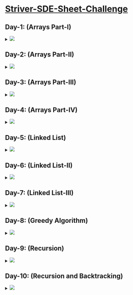 # [Striver-SDE-Sheet-Challenge](https://takeuforward.org/interviews/strivers-sde-sheet-top-coding-interview-problems)

## Day-1: (Arrays Part-I)

<details>
  <summary><img id="array" src="https://img.shields.io/badge/ARRAYS%20PART--I-6-brightgreen"></summary>
  
  | S.No. | Problem                                                                                                                     | Solutions                                                                                                                                                                                                                                                                 |
  |-------|-----------------------------------------------------------------------------------------------------------------------------|-------------------------------------------------------------------------------------------------------------------------------------------------------------------------------------------------------------------------------------------------------------------------|
  |   1   |[Set Matrix Zeroes](https://takeuforward.org/data-structure/set-matrix-zero)                                                 |<a   href="https://github.com/vishesh-14/Striver-SDE-Sheet/blob/master/01%20Arrays%201/setZeroes.java"><img src="https://img.shields.io/badge/-%20Solution-brightgreen"></a>
  |   2   |[Pascal Triangle](https://takeuforward.org/data-structure/program-to-generate-pascals-triangle)                            |<a   href="https://github.com/vishesh-14/Striver-SDE-Sheet/blob/master/01%20Arrays%201/generatePascal.java"><img src="https://img.shields.io/badge/-%20Solution-brightgreen"></a>
  |   3   |[Next Permutation](https://takeuforward.org/data-structure/next_permutation-find-next-lexicographically-greater-permutation/)|<a   href="https://github.com/vishesh-14/Striver-SDE-Sheet/blob/master/01%20Arrays%201/nextPermutation.java"><img src="https://img.shields.io/badge/-%20Solution-brightgreen"></a>
  |   4   |[Kadane's Algorithm](https://takeuforward.org/data-structure/kadanes-algorithm-maximum-subarray-sum-in-an-array/)            |<a   href="https://github.com/vishesh-14/Striver-SDE-Sheet/blob/master/01%20Arrays%201/maximumSubArray.java"><img src="https://img.shields.io/badge/-%20Solution-brightgreen"></a>
  |   5   |[Sort array of 0's 1's and 2's](https://takeuforward.org/data-structure/sort-an-array-of-0s-1s-and-2s/)                      |<a   href="https://github.com/vishesh-14/Striver-SDE-Sheet/blob/master/01%20Arrays%201/sortColors.java"><img src="https://img.shields.io/badge/-%20Solution-brightgreen"></a>
  |   6   |[Stock Buy and Sell](https://takeuforward.org/data-structure/stock-buy-and-sell/)                                            |<a   href="https://github.com/vishesh-14/Striver-SDE-Sheet/blob/master/01%20Arrays%201/stockandbuysell.java"><img src="https://img.shields.io/badge/-%20Solution-brightgreen"></a>
  <br>
    <div align="right">
      <h3><b><a href="#striver-sde-sheet-challenge">⬆️ Back to Top</a></b></h3>
    </div>
  <br>
  
</details>

## Day-2: (Arrays Part-II)

<details>
  <summary><img id="array" src="https://img.shields.io/badge/ARRAYS%20PART--II-6-brightgreen"></summary>
  
  | S.No. | Problem                                                                                                                     | Solutions                                                                                                                                                                                                                                                                 |
  |-------|-----------------------------------------------------------------------------------------------------------------------------|-------------------------------------------------------------------------------------------------------------------------------------------------------------------------------------------------------------------------------------------------------------------------|
  |   1   |[Rotate Matrix](https://takeuforward.org/data-structure/rotate-image-by-90-degree/)                                                 |<a   href="https://github.com/vishesh-14/Striver-SDE-Sheet/blob/master/02%20Arrays%202/rotateMatrix.java"><img src="https://img.shields.io/badge/-%20Solution-brightgreen"></a>
  |   2   |[Merge Overlapping Intervals](https://takeuforward.org/data-structure/merge-overlapping-sub-intervals/)                            |<a   href="https://github.com/vishesh-14/Striver-SDE-Sheet/blob/master/02%20Arrays%202/Merge-Intervals.java"><img src="https://img.shields.io/badge/-%20Solution-brightgreen"></a>
  |   3   |[Merge Two Sorted Arrays](https://takeuforward.org/data-structure/merge-two-sorted-arrays-without-extra-space/)|<a   href="https://github.com/vishesh-14/Striver-SDE-Sheet/blob/master/02%20Arrays%202/Merge-Sorted-Array.java"><img src="https://img.shields.io/badge/-%20Solution-brightgreen"></a>
  |   4   |[Find Duplicate in the Array](https://takeuforward.org/data-structure/find-the-duplicate-in-an-array-of-n1-integers/)            |<a   href="https://github.com/vishesh-14/Striver-SDE-Sheet/blob/master/02%20Arrays%202/Duplicate-array.java"><img src="https://img.shields.io/badge/-%20Solution-brightgreen"></a>
  |   5   |[Repeat and Missing Number](https://takeuforward.org/data-structure/find-the-repeating-and-missing-numbers/)                      |<a   href="https://github.com/vishesh-14/Striver-SDE-Sheet/blob/master/02%20Arrays%202/Repeat-and-Missing-Number-Array.java"><img src="https://img.shields.io/badge/-%20Solution-brightgreen"></a>
  |   6   |[Count Inversions](https://takeuforward.org/data-structure/count-inversions-in-an-array/)                                            |<a   href="https://github.com/vishesh-14/Striver-SDE-Sheet/blob/master/02%20Arrays%202/Count-Inversions.java"><img src="https://img.shields.io/badge/-%20Solution-brightgreen"></a>
  <br>
    <div align="right">
      <h3><b><a href="#striver-sde-sheet-challenge">⬆️ Back to Top</a></b></h3>
    </div>
  <br>
  
</details>

## Day-3: (Arrays Part-III)

<details>
  <summary><img id="array" src="https://img.shields.io/badge/ARRAYS%20PART--III-6-brightgreen"></summary>
  
  | S.No. | Problem                                                                                                                     | Solutions                                                                                                                                                                                                                                                                 |
  |-------|-----------------------------------------------------------------------------------------------------------------------------|-------------------------------------------------------------------------------------------------------------------------------------------------------------------------------------------------------------------------------------------------------------------------|
  |   1   |[Search In 2D Matrix](https://takeuforward.org/data-structure/search-in-a-sorted-2d-matrix/)                                                 |<a   href="https://github.com/vishesh-14/Striver-SDE-Sheet/blob/master/03%20Arrays%203/Search-in-2D-Matrix.java"><img src="https://img.shields.io/badge/-%20Solution-brightgreen"></a>
  |   2   |[Modular Exponentiation](https://takeuforward.org/data-structure/implement-powxn-x-raised-to-the-power-n/)                            |<a   href="https://github.com/vishesh-14/Striver-SDE-Sheet/blob/master/03%20Arrays%203/Pow(x%2C%20n).java"><img src="https://img.shields.io/badge/-%20Solution-brightgreen"></a>
  |   3   |[Majority Element](https://takeuforward.org/data-structure/find-the-majority-element-that-occurs-more-than-n-2-times/)|<a   href="https://github.com/vishesh-14/Striver-SDE-Sheet/blob/master/03%20Arrays%203/majority1.java"><img src="https://img.shields.io/badge/-%20Solution-brightgreen"></a>
  |   4   |[Majority Element - II](https://takeuforward.org/data-structure/majority-elementsn-3-times-find-the-elements-that-appears-more-than-n-3-times-in-the-array/)            |<a   href="https://github.com/vishesh-14/Striver-SDE-Sheet/blob/master/03%20Arrays%203/majority2.java"><img src="https://img.shields.io/badge/-%20Solution-brightgreen"></a>
  |   5   |[Unique Paths](https://takeuforward.org/data-structure/grid-unique-paths-count-paths-from-left-top-to-the-right-bottom-of-a-matrix/)                      |<a   href="https://github.com/vishesh-14/Striver-SDE-Sheet/blob/master/03%20Arrays%203/uniquepaths.java"><img src="https://img.shields.io/badge/-%20Solution-brightgreen"></a>
  |   6   |[Reverse Pairs](https://takeuforward.org/data-structure/data-structure/count-reverse-pairs/)                                            |<a   href="https://github.com/vishesh-14/Striver-SDE-Sheet/blob/master/03%20Arrays%203/Reverse-Pairs.java"><img src="https://img.shields.io/badge/-%20Solution-brightgreen"></a>
  <br>
    <div align="right">
      <h3><b><a href="#striver-sde-sheet-challenge">⬆️ Back to Top</a></b></h3>
    </div>
  <br>
  
</details>

## Day-4: (Arrays Part-IV)

<details>
  <summary><img id="array" src="https://img.shields.io/badge/ARRAYS%20PART--IV-6-brightgreen"></summary>
  
  | S.No. | Problem                                                                                                                     | Solutions                                                                                                                                                                                                                                                                 |
  |-------|-----------------------------------------------------------------------------------------------------------------------------|-------------------------------------------------------------------------------------------------------------------------------------------------------------------------------------------------------------------------------------------------------------------------|
  |   1   |[Pair Sum](https://takeuforward.org/data-structure/two-sum-check-if-a-pair-with-given-sum-exists-in-array/)                                                 |<a   href="https://github.com/vishesh-14/Striver-SDE-Sheet/blob/master/04%20Arrays%204/pair-sum.java"><img src="https://img.shields.io/badge/-%20Solution-brightgreen"></a>
  |   2   |[4 Sum](https://takeuforward.org/data-structure/4-sum-find-quads-that-add-up-to-a-target-value/)                            |<a   href="https://github.com/vishesh-14/Striver-SDE-Sheet/blob/master/04%20Arrays%204/four-sum.java"><img src="https://img.shields.io/badge/-%20Solution-brightgreen"></a>
  |   3   |[Longest Consecutive Sequence](https://takeuforward.org/data-structure/longest-consecutive-sequence-in-an-array/)|<a   href="https://github.com/vishesh-14/Striver-SDE-Sheet/blob/master/04%20Arrays%204/Longest-Consecutive.java"><img src="https://img.shields.io/badge/-%20Solution-brightgreen"></a>
  |   4   |[Longest Subarray Zero Sum](https://takeuforward.org/data-structure/length-of-the-longest-subarray-with-zero-sum/)            |<a   href="https://github.com/vishesh-14/Striver-SDE-Sheet/blob/master/04%20Arrays%204/Largest-subarray-with-0-sum%2Cjava"><img src="https://img.shields.io/badge/-%20Solution-brightgreen"></a>
  |   5   |[Count Subarrays with Given XOR](https://takeuforward.org/data-structure/count-the-number-of-subarrays-with-given-xor-k/)                      |<a   href="https://github.com/vishesh-14/Striver-SDE-Sheet/blob/master/04%20Arrays%204/Subarray-with-given-XOR.java"><img src="https://img.shields.io/badge/-%20Solution-brightgreen"></a>
  |   6   |[Longest Substring without Repeating Characters](https://takeuforward.org/data-structure/data-structure/length-of-longest-substring-without-any-repeating-character/)                                            |<a   href="https://github.com/vishesh-14/Striver-SDE-Sheet/blob/master/04%20Arrays%204/Longest-Substring-Without-Repeating-Characters.java"><img src="https://img.shields.io/badge/-%20Solution-brightgreen"></a>
  <br>
    <div align="right">
      <h3><b><a href="#striver-sde-sheet-challenge">⬆️ Back to Top</a></b></h3>
    </div>
  <br>
  
</details>

## Day-5: (Linked List)
<details>
  <summary><img id="array" src="https://img.shields.io/badge/ARRAYS%20PART--IV-6-brightgreen"></summary>
  
  | S.No. | Problem                                                                                                                     | Solutions                                                                                                                                                                                                                                                                 |
  |-------|-----------------------------------------------------------------------------------------------------------------------------|-------------------------------------------------------------------------------------------------------------------------------------------------------------------------------------------------------------------------------------------------------------------------|
  |   1   |[Reverse a LinkedList](https://takeuforward.org/data-structure/reverse-a-linked-list/)                                                 |<a   href="https://github.com/vishesh-14/Striver-SDE-Sheet/blob/master/06%20LinkedList/Reverse-Linked-List.java"><img src="https://img.shields.io/badge/-%20Solution-brightgreen"></a>
  |   2   |[Find the middle of LinkedList](https://takeuforward.org/data-structure/find-middle-element-in-a-linked-list/)                            |<a   href="https://github.com/vishesh-14/Striver-SDE-Sheet/blob/master/06%20LinkedList/Middle-of-the-LinkedList.java"><img src="https://img.shields.io/badge/-%20Solution-brightgreen"></a>
  |   3   |[Merge two sorted Linked List](https://takeuforward.org/data-structure/merge-two-sorted-linked-lists/)|<a   href="https://github.com/vishesh-14/Striver-SDE-Sheet/blob/master/06%20LinkedList/Merge-Two-Sorted-Lists.java"><img src="https://img.shields.io/badge/-%20Solution-brightgreen"></a>
  |   4   |[Remove N-th node from back ](https://takeuforward.org/data-structure/remove-n-th-node-from-the-end-of-a-linked-list/)            |<a   href="https://github.com/vishesh-14/Striver-SDE-Sheet/blob/master/06%20LinkedList/Remove-Nth-Node-From-End-of-List.java"><img src="https://img.shields.io/badge/-%20Solution-brightgreen"></a>
  |   5   |[Add two numbers as LinkedList](https://takeuforward.org/data-structure/add-two-numbers-represented-as-linked-lists/)                      |<a   href="https://github.com/vishesh-14/Striver-SDE-Sheet/blob/master/06%20LinkedList/Add-Two-Numbers.java"><img src="https://img.shields.io/badge/-%20Solution-brightgreen"></a>
  |   6   |[Delete a given Node when a node is given](https://takeuforward.org/data-structure/delete-given-node-in-a-linked-list-o1-approach/)                                            |<a   href="https://github.com/vishesh-14/Striver-SDE-Sheet/blob/master/06%20LinkedList/Delete-Node-in-a-LinkedList.java"><img src="https://img.shields.io/badge/-%20Solution-brightgreen"></a>
  <br>
    <div align="right">
      <h3><b><a href="#striver-sde-sheet-challenge">⬆️ Back to Top</a></b></h3>
    </div>
  <br>
  
</details>


## Day-6: (Linked List-II)
<details>
  <summary><img id="array" src="https://img.shields.io/badge/ARRAYS%20PART--IV-6-brightgreen"></summary>
  
  | S.No. | Problem                                                                                                                     | Solutions                                                                                                                                                                                                                                                                 |
  |-------|-----------------------------------------------------------------------------------------------------------------------------|-------------------------------------------------------------------------------------------------------------------------------------------------------------------------------------------------------------------------------------------------------------------------|
  |   1   |[  Find intersection point LinkedList](https://takeuforward.org/data-structure/find-intersection-of-two-linked-lists/)       |<a   href="https://github.com/vishesh-14/Striver-SDE-Sheet/blob/master/07%20LinkedList%202/Find-intersection-LinkedList.java"><img src="https://img.shields.io/badge/-%20Solution-brightgreen"></a>
  |   2   |[Detect a cycle in Linked List](https://takeuforward.org/data-structure/detect-a-cycle-in-a-linked-list/)                 |<a   href="https://github.com/vishesh-14/Striver-SDE-Sheet/blob/master/07%20LinkedList%202/Linked-List-Cycle.java"><img src="https://img.shields.io/badge/-%20Solution-brightgreen"></a>
  |   3   |[Reverse a LinkedList in groups k.](https://takeuforward.org/data-structure/reverse-linked-list-in-groups-of-size-k/)|<a   href="https://github.com/vishesh-14/Striver-SDE-Sheet/blob/master/07%20LinkedList%202/Reverse-Nodes-in-k-Group.java"><img src="https://img.shields.io/badge/-%20Solution-brightgreen"></a>
  |   4   |[  Check if a LinkedList is palindrome](https://takeuforward.org/data-structure/check-if-given-linked-list-is-plaindrome/)            |<a   href="https://github.com/vishesh-14/Striver-SDE-Sheet/blob/master/07%20LinkedList%202/Palindrome-Linked-List.java"><img src="https://img.shields.io/badge/-%20Solution-brightgreen"></a>
  |   5   |[Starting point of loop Linked List](https://takeuforward.org/data-structure/starting-point-of-loop-in-a-linked-list/)  |<a   href="https://github.com/vishesh-14/Striver-SDE-Sheet/blob/master/07%20LinkedList%202/Linked-List-Cycle-II.java"><img src="https://img.shields.io/badge/-%20Solution-brightgreen"></a>
  |   6   |[Flattening a Linked List](https://takeuforward.org/data-structure/flattening-a-linked-list/)                                            |<a   href="https://github.com/vishesh-14/Striver-SDE-Sheet/blob/master/07%20LinkedList%202/Flattening-Linked-List.java"><img src="https://img.shields.io/badge/-%20Solution-brightgreen"></a>
  <br>
    <div align="right">
      <h3><b><a href="#striver-sde-sheet-challenge">⬆️ Back to Top</a></b></h3>
    </div>
  <br>
  
</details>

## Day-7: (Linked List-III)
<details>
  <summary><img id="array" src="https://img.shields.io/badge/ARRAYS%20PART--IV-6-brightgreen"></summary>
  
  | S.No. | Problem                                                                                                                     | Solutions                                                                                                                                                                                                                                                                 |
  |-------|-----------------------------------------------------------------------------------------------------------------------------|-------------------------------------------------------------------------------------------------------------------------------------------------------------------------------------------------------------------------------------------------------------------------|
  |   1   |[Rotate a LinkedList](https://takeuforward.org/data-structure/rotate-a-linked-list/)       |<a   href="https://github.com/vishesh-14/Striver-SDE-Sheet/blob/master/08%20LinkedList%203/Rotate-List.java"><img src="https://img.shields.io/badge/-%20Solution-brightgreen"></a>
  |   2   |[Clone a Linked List](https://takeuforward.org/data-structure/detect-a-cycle-in-a-linked-list/)                 |<a   href="https://github.com/vishesh-14/Striver-SDE-Sheet/blob/master/08%20LinkedList%203/Copy-List-Random-Pointer.java"><img src="https://img.shields.io/badge/-%20Solution-brightgreen"></a>
  |   3   |[3 sum](https://takeuforward.org/data-structure/3-sum-find-triplets-that-add-up-to-a-zero/)|<a   href="https://github.com/vishesh-14/Striver-SDE-Sheet/blob/master/08%20LinkedList%203/3sum.java"><img src="https://img.shields.io/badge/-%20Solution-brightgreen"></a>
  |   4   |[Trapping rainwater](https://takeuforward.org/data-structure/trapping-rainwater/)            |<a   href="https://github.com/vishesh-14/Striver-SDE-Sheet/blob/master/08%20LinkedList%203/Trapping-Rain-Water.java"><img src="https://img.shields.io/badge/-%20Solution-brightgreen"></a>
  |   5   |[Remove Duplicate from Sorted array](https://takeuforward.org/data-structure/remove-duplicates-in-place-from-sorted-array/)  |<a   href="https://github.com/vishesh-14/Striver-SDE-Sheet/blob/master/08%20LinkedList%203/Remove-Duplicates-Sorted-Array.java"><img src="https://img.shields.io/badge/-%20Solution-brightgreen"></a>
  |   6   |[ Max consecutive ones](https://takeuforward.org/data-structure/count-maximum-consecutive-ones-in-the-array/)                                            |<a   href="https://github.com/vishesh-14/Striver-SDE-Sheet/blob/master/08%20LinkedList%203/Max-Consecutive-Ones.java"><img src="https://img.shields.io/badge/-%20Solution-brightgreen"></a>
  <br>
    <div align="right">
      <h3><b><a href="#striver-sde-sheet-challenge">⬆️ Back to Top</a></b></h3>
    </div>
  <br>
  
</details>

## Day-8: (Greedy Algorithm)
<details>
  <summary><img id="array" src="https://img.shields.io/badge/ARRAYS%20PART--IV-6-brightgreen"></summary>
  
  | S.No. | Problem                                                                                                                     | Solutions                                                                                                                                                                                                                                                                 |
  |-------|-----------------------------------------------------------------------------------------------------------------------------|-------------------------------------------------------------------------------------------------------------------------------------------------------------------------------------------------------------------------------------------------------------------------|
  |   1   |[N meetings in room](https://takeuforward.org/data-structure/n-meetings-in-one-room/)       |<a   href="https://github.com/vishesh-14/Striver-SDE-Sheet/blob/master/09%20Greedy/N-meetings.java"><img src="https://img.shields.io/badge/-%20Solution-brightgreen"></a>
  |   2   |[Minimum number of platforms  railway](https://takeuforward.org/data-structure/minimum-number-of-platforms-required-for-a-railway/)                 |<a   href="https://github.com/vishesh-14/Striver-SDE-Sheet/blob/master/09%20Greedy/Minimum-Platforms.java"><img src="https://img.shields.io/badge/-%20Solution-brightgreen"></a>
  |   3   |[Job sequencing Problem](https://takeuforward.org/data-structure/job-sequencing-problem/)|<a   href="https://github.com/vishesh-14/Striver-SDE-Sheet/blob/master/09%20Greedy/Job-Sequencing-Problem.java"><img src="https://img.shields.io/badge/-%20Solution-brightgreen"></a>
  |   4   |[Fractional Knapsack Problem](https://takeuforward.org/data-structure/fractional-knapsack-problem-greedy-approach/)            |<a   href="https://github.com/vishesh-14/Striver-SDE-Sheet/blob/master/09%20Greedy/Fractional-Knapsack.java"><img src="https://img.shields.io/badge/-%20Solution-brightgreen"></a>
  |   5   |[Number of Coins](https://takeuforward.org/data-structure/find-minimum-number-of-coins/)  |<a   href="https://github.com/vishesh-14/Striver-SDE-Sheet/blob/master/09%20Greedy/Number-of-Coins.java"><img src="https://img.shields.io/badge/-%20Solution-brightgreen"></a>
  
  <br>
    <div align="right">
      <h3><b><a href="#striver-sde-sheet-challenge">⬆️ Back to Top</a></b></h3>
    </div>
  <br>
  
</details>


## Day-9: (Recursion)
<details>
  <summary><img id="array" src="https://img.shields.io/badge/ARRAYS%20PART--IV-6-brightgreen"></summary>
  
  | S.No. | Problem                                                                                                                     | Solutions                                                                                                                                                                                                                                                                 |
  |-------|-----------------------------------------------------------------------------------------------------------------------------|-------------------------------------------------------------------------------------------------------------------------------------------------------------------------------------------------------------------------------------------------------------------------|
  |   1   |[Subset Sums](https://takeuforward.org/data-structure/subset-sum-sum-of-all-subsets/)       |<a   href="https://github.com/vishesh-14/Striver-SDE-Sheet/blob/master/10%20%20Recursion/Subset-Sums.java"><img src="https://img.shields.io/badge/-%20Solution-brightgreen"></a>
  |   2   |[Subset – II ](https://takeuforward.org/data-structure/subset-ii-print-all-the-unique-subsets/)                 |<a   href="https://github.com/vishesh-14/Striver-SDE-Sheet/blob/master/10%20%20Recursion/Subsets-II.java"><img src="https://img.shields.io/badge/-%20Solution-brightgreen"></a>
  |   3   |[Combination Sum – I](https://takeuforward.org/data-structure/combination-sum-1/)|<a   href="https://github.com/vishesh-14/Striver-SDE-Sheet/blob/master/10%20%20Recursion/combination-sum.java"><img src="https://img.shields.io/badge/-%20Solution-brightgreen"></a>
  |   4   |[Combination Sum II](https://takeuforward.org/data-structure/combination-sum-ii-find-all-unique-combinations/)            |<a   href="https://github.com/vishesh-14/Striver-SDE-Sheet/blob/master/10%20%20Recursion/Combination-Sum-II.java"><img src="https://img.shields.io/badge/-%20Solution-brightgreen"></a>
  |   5   |[Palindrome Partitioning](https://takeuforward.org/data-structure/palindrome-partitioning/)  |<a   href="https://github.com/vishesh-14/Striver-SDE-Sheet/blob/master/10%20%20Recursion/Palindrome-Partitioning.java"><img src="https://img.shields.io/badge/-%20Solution-brightgreen"></a>
  
  <br>
    <div align="right">
      <h3><b><a href="#striver-sde-sheet-challenge">⬆️ Back to Top</a></b></h3>
    </div>
  <br>
  
</details>


## Day-10: (Recursion and Backtracking)
<details>
  <summary><img id="array" src="https://img.shields.io/badge/ARRAYS%20PART--IV-6-brightgreen"></summary>
  
  | S.No. | Problem                                                                                                                     | Solutions                                                                                                                                                                                                                                                                 |
  |-------|-----------------------------------------------------------------------------------------------------------------------------|-------------------------------------------------------------------------------------------------------------------------------------------------------------------------------------------------------------------------------------------------------------------------|
  |   1   |[Print all permutations of a array](https://takeuforward.org/data-structure/print-all-permutations-of-a-string-array/)       |<a   href="https://github.com/vishesh-14/Striver-SDE-Sheet/blob/master/11%20Recursion%20and%20Backtracking/Permutations.java"><img src="https://img.shields.io/badge/-%20Solution-brightgreen"></a>
  |   2   |[N Queen Problem](https://takeuforward.org/data-structure/n-queen-problem-return-all-distinct-solutions-to-the-n-queens-puzzle/)                 |<a   href="https://github.com/vishesh-14/Striver-SDE-Sheet/blob/master/11%20Recursion%20and%20Backtracking/N-Queens.cpp"><img src="https://img.shields.io/badge/-%20Solution-brightgreen"></a>
  |   3   |[Sudoku Solver](https://takeuforward.org/data-structure/sudoku-solver/)|<a   href="https://github.com/vishesh-14/Striver-SDE-Sheet/blob/master/11%20Recursion%20and%20Backtracking/Sudoku-Solver.java"><img src="https://img.shields.io/badge/-%20Solution-brightgreen"></a>
  |   4   |[M – Coloring Problem](https://takeuforward.org/data-structure/m-coloring-problem/)            |<a   href=""><img src="https://img.shields.io/badge/-%20Solution-brightgreen"></a>
  |   5   |[Rat in a Maze](https://takeuforward.org/data-structure/rat-in-a-maze/)  |<a   href="https://github.com/vishesh-14/Striver-SDE-Sheet/blob/master/11%20Recursion%20and%20Backtracking/Rat-in-Maze.java"><img src="https://img.shields.io/badge/-%20Solution-brightgreen"></a>
  |   6   |[Word Break](https://www.geeksforgeeks.org/word-break-problem-using-backtracking/)  |<a   href="https://github.com/vishesh-14/Striver-SDE-Sheet/blob/master/11%20Recursion%20and%20Backtracking/Word-Break.java"><img src="https://img.shields.io/badge/-%20Solution-brightgreen"></a>
  
  <br>
    <div align="right">
      <h3><b><a href="#striver-sde-sheet-challenge">⬆️ Back to Top</a></b></h3>
    </div>
  <br>
  
</details>